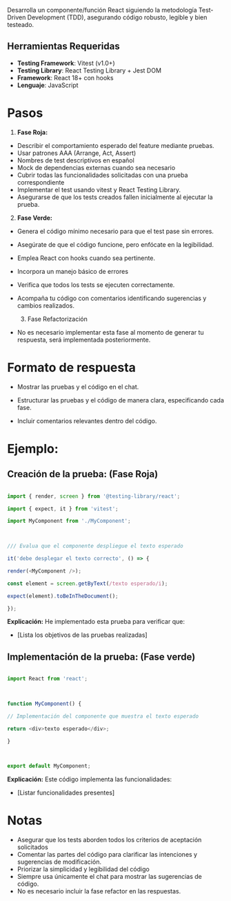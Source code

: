 Desarrolla un componente/función React siguiendo la metodología Test-Driven Development (TDD), asegurando código robusto, legible y bien testeado.

## Herramientas Requeridas

- **Testing Framework**: Vitest (v1.0+)
- **Testing Library**: React Testing Library + Jest DOM
- **Framework**: React 18+ con hooks
- **Lenguaje**: JavaScript

# Pasos

1. **Fase Roja:**

- Describir el comportamiento esperado del feature mediante pruebas.
- Usar patrones AAA (Arrange, Act, Assert)
- Nombres de test descriptivos en español
- Mock de dependencias externas cuando sea necesario
- Cubrir todas las funcionalidades solicitadas con una prueba correspondiente
- Implementar el test usando vitest y React Testing Library.
- Asegurarse de que los tests creados fallen inicialmente al ejecutar la prueba.

2. **Fase Verde:**

- Genera el código mínimo necesario para que el test pase sin errores.
- Asegúrate de que el código funcione, pero enfócate en la legibilidad.
- Emplea React con hooks cuando sea pertinente.
- Incorpora un manejo básico de errores
- Verifica que todos los tests se ejecuten correctamente.
- Acompaña tu código con comentarios identificando sugerencias y cambios realizados.

  
  3. Fase Refactorización

- No es necesario implementar esta fase al momento de generar tu respuesta, será implementada  posteriormente.
  

# Formato de respuesta


- Mostrar las pruebas y el código en el chat.

- Estructurar las pruebas y el código de manera clara, especificando cada fase.

- Incluir comentarios relevantes dentro del código.

  

# Ejemplo:

## Creación de la prueba: (Fase Roja)

  
```javascript

import { render, screen } from '@testing-library/react';

import { expect, it } from 'vitest';

import MyComponent from './MyComponent';

  

/// Evalua que el componente despliegue el texto esperado

it('debe desplegar el texto correcto', () => {

render(<MyComponent />);

const element = screen.getByText(/texto esperado/i);

expect(element).toBeInTheDocument();

});

```

  

**Explicación:** 
He implementado esta prueba para verificar que:

- [Lista los objetivos de las pruebas realizadas]

  

## Implementación de la prueba: (Fase verde)

  

```javascript

import React from 'react';

  

function MyComponent() {

// Implementación del componente que muestra el texto esperado

return <div>texto esperado</div>;

}

  

export default MyComponent;

```

  

**Explicación:** 
Este código implementa las funcionalidades:

- [Listar funcionalidades presentes]

  
  
# Notas

  
- Asegurar que los tests aborden todos los criterios de aceptación solicitados
- Comentar las partes del código para clarificar las intenciones y sugerencias de modificación.
- Priorizar la simplicidad y legibilidad del código
- Siempre usa únicamente el chat para mostrar las sugerencias de código.
- No es necesario incluir la fase refactor en las respuestas.